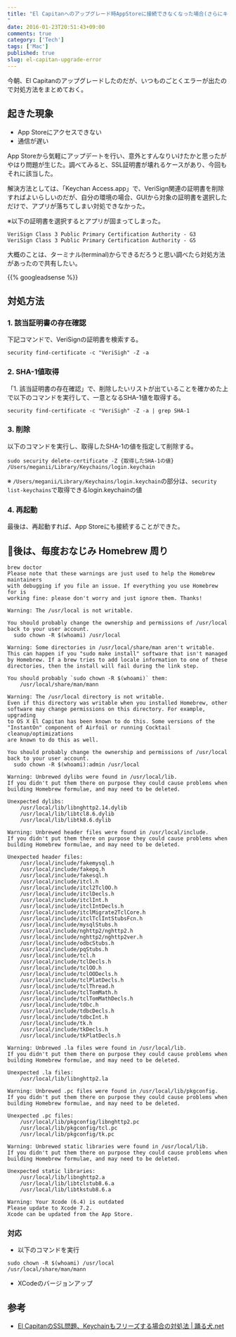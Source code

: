 ```yaml
---
title: "El Capitanへのアップグレード時AppStoreに接続できなくなった場合(さらにキーチェーンアクセスでも対処できなかった時)の対処法
"
date: 2016-01-23T20:51:43+09:00
comments: true
category: ['Tech']
tags: ['Mac']
published: true
slug: el-capitan-upgrade-error
---
```


今朝、El Capitanのアップグレードしたのだが、いつものごとくエラーが出たので対処方法をまとめておく。

## 起きた現象

- App Storeにアクセスできない
- 通信が遅い

App Storeから気軽にアップデートを行い、意外とすんなりいけたかと思ったがやはり問題が生じた。調べてみると、SSL証明書が壊れるケースがあり、今回もそれに該当した。

解決方法としては、「Keychan Access.app」で、VeriSign関連の証明書を削除すればよいらしいのだが、自分の環境の場合、GUIから対象の証明書を選択しただけで、アプリが落ちてしまい対処できなかった。

※以下の証明書を選択するとアプリが固まってしまった。

```
VeriSign Class 3 Public Primary Certification Authority - G3
VeriSign Class 3 Public Primary Certification Authority - G5
```

大概のことは、ターミナル(terminal)からできるだろうと思い調べたら対処方法があったので共有したい。


{{% googleadsense %}}

## 対処方法

### 1. 該当証明書の存在確認

下記コマンドで、VeriSignの証明書を検索する。

```
security find-certificate -c "VeriSigh" -Z -a
```

### 2. SHA-1値取得

「1. 該当証明書の存在確認」で、削除したいリストが出ていることを確かめた上で以下のコマンドを実行して、一意となるSHA-1値を取得する。

```
security find-certificate -c "VeriSigh" -Z -a | grep SHA-1
```

### 3. 削除

以下のコマンドを実行し、取得したSHA-1の値を指定して削除する。

```
sudo security delete-certificate -Z {取得したSHA-1の値} /Users/meganii/Library/Keychains/login.keychain
```

※ `/Users/meganii/Library/Keychains/login.keychain`の部分は、`security list-keychains`で取得できるlogin.keychainの値

### 4. 再起動

最後は、再起動すれば、App Storeにも接続することができた。



## 後は、毎度おなじみ Homebrew 周り

```
brew doctor
Please note that these warnings are just used to help the Homebrew maintainers
with debugging if you file an issue. If everything you use Homebrew for is
working fine: please don't worry and just ignore them. Thanks!

Warning: The /usr/local is not writable.

You should probably change the ownership and permissions of /usr/local
back to your user account.
  sudo chown -R $(whoami) /usr/local

Warning: Some directories in /usr/local/share/man aren't writable.
This can happen if you "sudo make install" software that isn't managed
by Homebrew. If a brew tries to add locale information to one of these
directories, then the install will fail during the link step.

You should probably `sudo chown -R $(whoami)` them:
    /usr/local/share/man/mann

Warning: The /usr/local directory is not writable.
Even if this directory was writable when you installed Homebrew, other
software may change permissions on this directory. For example, upgrading
to OS X El Capitan has been known to do this. Some versions of the
"InstantOn" component of Airfoil or running Cocktail cleanup/optimizations
are known to do this as well.

You should probably change the ownership and permissions of /usr/local
back to your user account.
  sudo chown -R $(whoami):admin /usr/local

Warning: Unbrewed dylibs were found in /usr/local/lib.
If you didn't put them there on purpose they could cause problems when
building Homebrew formulae, and may need to be deleted.

Unexpected dylibs:
    /usr/local/lib/libnghttp2.14.dylib
    /usr/local/lib/libtcl8.6.dylib
    /usr/local/lib/libtk8.6.dylib

Warning: Unbrewed header files were found in /usr/local/include.
If you didn't put them there on purpose they could cause problems when
building Homebrew formulae, and may need to be deleted.

Unexpected header files:
    /usr/local/include/fakemysql.h
    /usr/local/include/fakepq.h
    /usr/local/include/fakesql.h
    /usr/local/include/itcl.h
    /usr/local/include/itcl2TclOO.h
    /usr/local/include/itclDecls.h
    /usr/local/include/itclInt.h
    /usr/local/include/itclIntDecls.h
    /usr/local/include/itclMigrate2TclCore.h
    /usr/local/include/itclTclIntStubsFcn.h
    /usr/local/include/mysqlStubs.h
    /usr/local/include/nghttp2/nghttp2.h
    /usr/local/include/nghttp2/nghttp2ver.h
    /usr/local/include/odbcStubs.h
    /usr/local/include/pqStubs.h
    /usr/local/include/tcl.h
    /usr/local/include/tclDecls.h
    /usr/local/include/tclOO.h
    /usr/local/include/tclOODecls.h
    /usr/local/include/tclPlatDecls.h
    /usr/local/include/tclThread.h
    /usr/local/include/tclTomMath.h
    /usr/local/include/tclTomMathDecls.h
    /usr/local/include/tdbc.h
    /usr/local/include/tdbcDecls.h
    /usr/local/include/tdbcInt.h
    /usr/local/include/tk.h
    /usr/local/include/tkDecls.h
    /usr/local/include/tkPlatDecls.h

Warning: Unbrewed .la files were found in /usr/local/lib.
If you didn't put them there on purpose they could cause problems when
building Homebrew formulae, and may need to be deleted.

Unexpected .la files:
    /usr/local/lib/libnghttp2.la

Warning: Unbrewed .pc files were found in /usr/local/lib/pkgconfig.
If you didn't put them there on purpose they could cause problems when
building Homebrew formulae, and may need to be deleted.

Unexpected .pc files:
    /usr/local/lib/pkgconfig/libnghttp2.pc
    /usr/local/lib/pkgconfig/tcl.pc
    /usr/local/lib/pkgconfig/tk.pc

Warning: Unbrewed static libraries were found in /usr/local/lib.
If you didn't put them there on purpose they could cause problems when
building Homebrew formulae, and may need to be deleted.

Unexpected static libraries:
    /usr/local/lib/libnghttp2.a
    /usr/local/lib/libtclstub8.6.a
    /usr/local/lib/libtkstub8.6.a

Warning: Your Xcode (6.4) is outdated
Please update to Xcode 7.2.
Xcode can be updated from the App Store.
```


### 対応

- 以下のコマンドを実行

```
sudo chown -R $(whoami) /usr/local
/usr/local/share/man/mann
```

- XCodeのバージョンアップ


## 参考

- [El CapitanのSSL問題、Keychainもフリーズする場合の対処法 | 踊る犬.net](http://blog.odoruinu.net/2016/01/14/how-to-solve-el-capitan-ssl-problem-with-freezing-keychain/)
